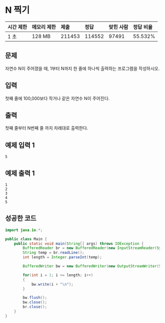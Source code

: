 # N 찍기

| 시간 제한 | 메모리 제한 | 제출   | 정답   | 맞힌 사람 | 정답 비율 |
| :-------- | :---------- | :----- | :----- | :-------- | :-------- |
| 1 초      | 128 MB      | 211453 | 114552 | 97491     | 55.532%   |

## 문제

자연수 N이 주어졌을 때, 1부터 N까지 한 줄에 하나씩 출력하는 프로그램을 작성하시오.

## 입력

첫째 줄에 100,000보다 작거나 같은 자연수 N이 주어진다.

## 출력

첫째 줄부터 N번째 줄 까지 차례대로 출력한다.

## 예제 입력 1

```
5
```

## 예제 출력 1

```
1
2
3
4
5
```

## 성공한 코드

```java
import java.io.*;

public class Main {
    public static void main(String[] args) throws IOException {
        BufferedReader br = new BufferedReader(new InputStreamReader(System.in));
        String temp = br.readLine();
        int length = Integer.parseInt(temp);

        BufferedWriter bw = new BufferedWriter(new OutputStreamWriter(System.out));

        for(int i = 1; i <= length; i++)
        {
            bw.write(i + "\n");
        }

        bw.flush();
        bw.close();
        br.close();
    }
}
```

